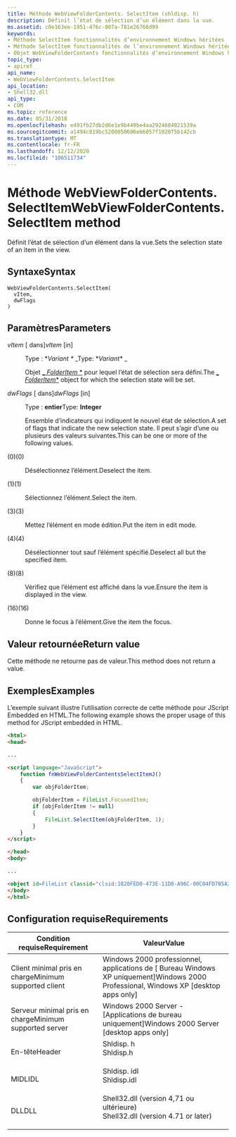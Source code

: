 ```yaml
---
title: Méthode WebViewFolderContents. SelectItem (shldisp. h)
description: Définit l’état de sélection d’un élément dans la vue.
ms.assetid: c0e163ee-1951-476c-807a-781e26766d99
keywords:
- Méthode SelectItem fonctionnalités d’environnement Windows héritées
- Méthode SelectItem fonctionnalités de l’environnement Windows héritées, objet WebViewFolderContents
- Objet WebViewFolderContents fonctionnalités d’environnement Windows héritées, méthode SelectItem
topic_type:
- apiref
api_name:
- WebViewFolderContents.SelectItem
api_location:
- Shell32.dll
api_type:
- COM
ms.topic: reference
ms.date: 05/31/2018
ms.openlocfilehash: e491fb27db2d6e1e9b449be4aa2924684021539a
ms.sourcegitcommit: a1494c819bc5200050696e66057f1020f5b142cb
ms.translationtype: MT
ms.contentlocale: fr-FR
ms.lasthandoff: 12/12/2020
ms.locfileid: "106511734"
---
```

# <a name="webviewfoldercontentsselectitem-method"></a><span data-ttu-id="9c43e-106">Méthode WebViewFolderContents. SelectItem</span><span class="sxs-lookup"><span data-stu-id="9c43e-106">WebViewFolderContents.SelectItem method</span></span>

<span data-ttu-id="9c43e-107">Définit l’état de sélection d’un élément dans la vue.</span><span class="sxs-lookup"><span data-stu-id="9c43e-107">Sets the selection state of an item in the view.</span></span>

## <a name="syntax"></a><span data-ttu-id="9c43e-108">Syntaxe</span><span class="sxs-lookup"><span data-stu-id="9c43e-108">Syntax</span></span>


```JScript
WebViewFolderContents.SelectItem(
  vItem,
  dwFlags
)
```



## <a name="parameters"></a><span data-ttu-id="9c43e-109">Paramètres</span><span class="sxs-lookup"><span data-stu-id="9c43e-109">Parameters</span></span>

<dl> <dt>

<span data-ttu-id="9c43e-110">*vItem* \[ dans\]</span><span class="sxs-lookup"><span data-stu-id="9c43e-110">*vItem* \[in\]</span></span>
</dt> <dd>

<span data-ttu-id="9c43e-111">Type : \**Variant \** _</span><span class="sxs-lookup"><span data-stu-id="9c43e-111">Type: \**Variant\** _</span></span>

<span data-ttu-id="9c43e-112">Objet [_ *FolderItem* \*](../shell/folderitem.md) pour lequel l’état de sélection sera défini.</span><span class="sxs-lookup"><span data-stu-id="9c43e-112">The [_ *FolderItem*\*](../shell/folderitem.md) object for which the selection state will be set.</span></span>

</dd> <dt>

<span data-ttu-id="9c43e-113">*dwFlags* \[ dans\]</span><span class="sxs-lookup"><span data-stu-id="9c43e-113">*dwFlags* \[in\]</span></span>
</dt> <dd>

<span data-ttu-id="9c43e-114">Type : **entier**</span><span class="sxs-lookup"><span data-stu-id="9c43e-114">Type: **Integer**</span></span>

<span data-ttu-id="9c43e-115">Ensemble d’indicateurs qui indiquent le nouvel état de sélection.</span><span class="sxs-lookup"><span data-stu-id="9c43e-115">A set of flags that indicate the new selection state.</span></span> <span data-ttu-id="9c43e-116">Il peut s’agir d’une ou plusieurs des valeurs suivantes.</span><span class="sxs-lookup"><span data-stu-id="9c43e-116">This can be one or more of the following values.</span></span>

<dt>



 <span data-ttu-id="9c43e-117"> (0)</span><span class="sxs-lookup"><span data-stu-id="9c43e-117">(0)</span></span>


</dt> <dd>

<span data-ttu-id="9c43e-118">Désélectionnez l’élément.</span><span class="sxs-lookup"><span data-stu-id="9c43e-118">Deselect the item.</span></span>

</dd> <dt>



 <span data-ttu-id="9c43e-119">(1)</span><span class="sxs-lookup"><span data-stu-id="9c43e-119">(1)</span></span>


</dt> <dd>

<span data-ttu-id="9c43e-120">Sélectionnez l’élément.</span><span class="sxs-lookup"><span data-stu-id="9c43e-120">Select the item.</span></span>

</dd> <dt>



 <span data-ttu-id="9c43e-121">(3)</span><span class="sxs-lookup"><span data-stu-id="9c43e-121">(3)</span></span>


</dt> <dd>

<span data-ttu-id="9c43e-122">Mettez l’élément en mode édition.</span><span class="sxs-lookup"><span data-stu-id="9c43e-122">Put the item in edit mode.</span></span>

</dd> <dt>



 <span data-ttu-id="9c43e-123">(4)</span><span class="sxs-lookup"><span data-stu-id="9c43e-123">(4)</span></span>


</dt> <dd>

<span data-ttu-id="9c43e-124">Désélectionner tout sauf l’élément spécifié.</span><span class="sxs-lookup"><span data-stu-id="9c43e-124">Deselect all but the specified item.</span></span>

</dd> <dt>



 <span data-ttu-id="9c43e-125">(8)</span><span class="sxs-lookup"><span data-stu-id="9c43e-125">(8)</span></span>


</dt> <dd>

<span data-ttu-id="9c43e-126">Vérifiez que l’élément est affiché dans la vue.</span><span class="sxs-lookup"><span data-stu-id="9c43e-126">Ensure the item is displayed in the view.</span></span>

</dd> <dt>



 <span data-ttu-id="9c43e-127">(16)</span><span class="sxs-lookup"><span data-stu-id="9c43e-127">(16)</span></span>


</dt> <dd>

<span data-ttu-id="9c43e-128">Donne le focus à l’élément.</span><span class="sxs-lookup"><span data-stu-id="9c43e-128">Give the item the focus.</span></span>

</dd> </dl> </dd> </dl>

## <a name="return-value"></a><span data-ttu-id="9c43e-129">Valeur retournée</span><span class="sxs-lookup"><span data-stu-id="9c43e-129">Return value</span></span>

<span data-ttu-id="9c43e-130">Cette méthode ne retourne pas de valeur.</span><span class="sxs-lookup"><span data-stu-id="9c43e-130">This method does not return a value.</span></span>

## <a name="examples"></a><span data-ttu-id="9c43e-131">Exemples</span><span class="sxs-lookup"><span data-stu-id="9c43e-131">Examples</span></span>

<span data-ttu-id="9c43e-132">L’exemple suivant illustre l’utilisation correcte de cette méthode pour JScript Embedded en HTML.</span><span class="sxs-lookup"><span data-stu-id="9c43e-132">The following example shows the proper usage of this method for JScript embedded in HTML.</span></span>


```HTML
<html>
<head>

...

<script language="JavaScript">
    function fnWebViewFolderContentsSelectItemJ()
    {
        var objFolderItem;

        objFolderItem = FileList.FocusedItem;
        if (objFolderItem != null)
        {
            FileList.SelectItem(objFolderItem, 1);
        }
    }
</script>

</head>
<body>

...

<object id=FileList classid="clsid:1820FED0-473E-11D0-A96C-00C04FD705A2" tabIndex=1>
</body>
</html>
```



## <a name="requirements"></a><span data-ttu-id="9c43e-133">Configuration requise</span><span class="sxs-lookup"><span data-stu-id="9c43e-133">Requirements</span></span>



| <span data-ttu-id="9c43e-134">Condition requise</span><span class="sxs-lookup"><span data-stu-id="9c43e-134">Requirement</span></span> | <span data-ttu-id="9c43e-135">Valeur</span><span class="sxs-lookup"><span data-stu-id="9c43e-135">Value</span></span> |
|-------------------------------------|----------------------------------------------------------------------------------------------------------------|
| <span data-ttu-id="9c43e-136">Client minimal pris en charge</span><span class="sxs-lookup"><span data-stu-id="9c43e-136">Minimum supported client</span></span><br/> | <span data-ttu-id="9c43e-137">Windows 2000 professionnel, applications de \[ Bureau Windows XP uniquement\]</span><span class="sxs-lookup"><span data-stu-id="9c43e-137">Windows 2000 Professional, Windows XP \[desktop apps only\]</span></span><br/>                                         |
| <span data-ttu-id="9c43e-138">Serveur minimal pris en charge</span><span class="sxs-lookup"><span data-stu-id="9c43e-138">Minimum supported server</span></span><br/> | <span data-ttu-id="9c43e-139">Windows 2000 Server - \[Applications de bureau uniquement\]</span><span class="sxs-lookup"><span data-stu-id="9c43e-139">Windows 2000 Server \[desktop apps only\]</span></span><br/>                                                           |
| <span data-ttu-id="9c43e-140">En-tête</span><span class="sxs-lookup"><span data-stu-id="9c43e-140">Header</span></span><br/>                   | <dl> <span data-ttu-id="9c43e-141"><dt>Shldisp. h</dt></span><span class="sxs-lookup"><span data-stu-id="9c43e-141"><dt>Shldisp.h</dt></span></span> </dl>                           |
| <span data-ttu-id="9c43e-142">MIDL</span><span class="sxs-lookup"><span data-stu-id="9c43e-142">IDL</span></span><br/>                      | <dl> <span data-ttu-id="9c43e-143"><dt>Shldisp. idl</dt></span><span class="sxs-lookup"><span data-stu-id="9c43e-143"><dt>Shldisp.idl</dt></span></span> </dl>                         |
| <span data-ttu-id="9c43e-144">DLL</span><span class="sxs-lookup"><span data-stu-id="9c43e-144">DLL</span></span><br/>                      | <dl> <span data-ttu-id="9c43e-145"><dt>Shell32.dll (version 4,71 ou ultérieure)</dt></span><span class="sxs-lookup"><span data-stu-id="9c43e-145"><dt>Shell32.dll (version 4.71 or later)</dt></span></span> </dl> |



 


